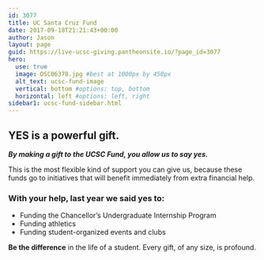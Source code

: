 ```yaml
---
id: 3077
title: UC Santa Cruz Fund
date: 2017-09-18T21:21:43+00:00
author: Jason
layout: page
guid: https://live-ucsc-giving.pantheonsite.io/?page_id=3077
hero:
  use: true
  image: DSC06378.jpg #best at 1000px by 450px
  alt_text: ucsc-fund-image
  vertical: bottom #options: top, bottom
  horizontal: left #options: left, right
sidebar1: ucsc-fund-sidebar.html
---
```

## YES is a powerful gift.

_**By making a gift to the UCSC Fund, you allow us to say yes.**_

This is the most flexible kind of support you can give us, because these funds go to initiatives that will benefit immediately from extra financial help.

### With your help, last year we said yes to:

  * Funding the Chancellor’s Undergraduate Internship Program
  * Funding athletics
  * Funding student-organized events and clubs

**Be the difference** in the life of a student. Every gift, of any size, is profound.
